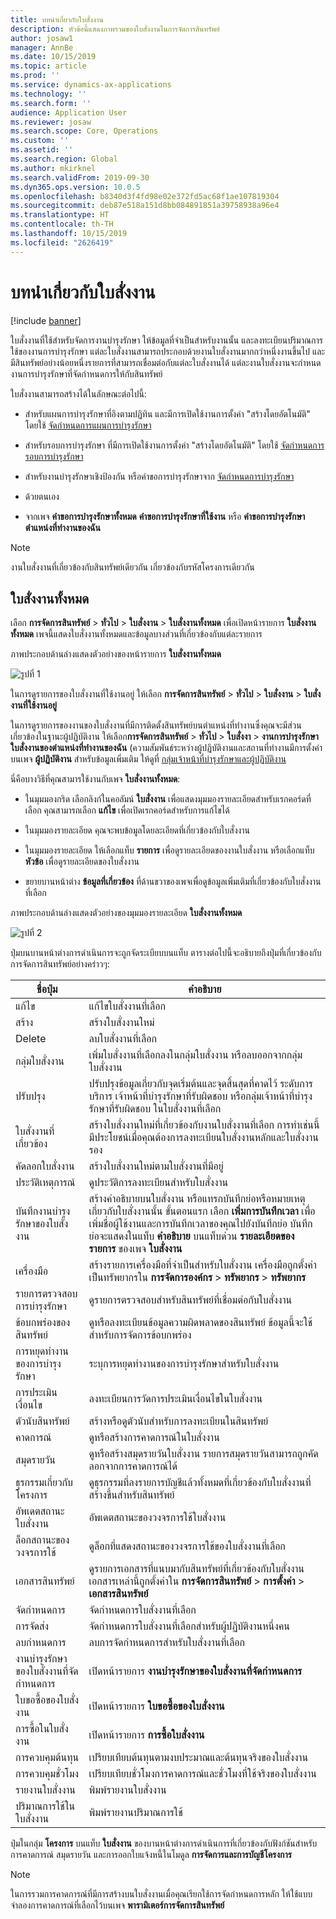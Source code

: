 ```yaml
---
title: บทนำเกี่ยวกับใบสั่งงาน
description: หัวข้อนี้แสดงภาพรวมของใบสั่งงานในการจัดการสินทรัพย์
author: josaw1
manager: AnnBe
ms.date: 10/15/2019
ms.topic: article
ms.prod: ''
ms.service: dynamics-ax-applications
ms.technology: ''
ms.search.form: ''
audience: Application User
ms.reviewer: josaw
ms.search.scope: Core, Operations
ms.custom: ''
ms.assetid: ''
ms.search.region: Global
ms.author: mkirknel
ms.search.validFrom: 2019-09-30
ms.dyn365.ops.version: 10.0.5
ms.openlocfilehash: b8340d3f4fd98e02e372fd5ac68f1ae107819304
ms.sourcegitcommit: deb87e518a151d8bb084891851a39758938a96e4
ms.translationtype: HT
ms.contentlocale: th-TH
ms.lasthandoff: 10/15/2019
ms.locfileid: "2626419"
---
```

# <a name="introduction-to-work-orders"></a>บทนำเกี่ยวกับใบสั่งงาน

[!include [banner](../../includes/banner.md)]



ใบสั่งงานที่ใช้สำหรับจัดการงานบำรุงรักษา ให้ข้อมูลที่จำเป็นสำหรับงานนั้น และลงทะเบียนปริมาณการใช้ของงานการบำรุงรักษา แต่ละใบสั่งงานสามารถประกอบด้วยงานใบสั่งงานมากกว่าหนึ่งงานขึ้นไป และมีสินทรัพย์อย่างน้อยหนึ่งรายการที่สามารถเชื่อมต่อกับแต่ละใบสั่งงานได้ แต่ละงานใบสั่งงานจะกำหนดงานการบำรุงรักษาที่จัดกำหนดการให้กับสินทรัพย์

ใบสั่งงานสามารถสร้างได้ในลักษณะต่อไปนี้:

- สำหรับแผนการบำรุงรักษาที่อิงตามปฏิทิน และมีการเปิดใช้งานการตั้งค่า "สร้างโดยอัตโนมัติ" โดยใช้ [จัดกำหนดการแผนการบำรุงรักษา](../preventive-and-reactive-maintenance/schedule-maintenance-plans.md)

- สำหรับรอบการบำรุงรักษา ที่มีการเปิดใช้งานการตั้งค่า "สร้างโดยอัตโนมัติ" โดยใช้ [จัดกำหนดการรอบการบำรุงรักษา](../preventive-and-reactive-maintenance/maintenance-rounds.md)

- สำหรับงานบำรุงรักษาเชิงป้องกัน หรือคำขอการบำรุงรักษาจาก [จัดกำหนดการบำรุงรักษา](../preventive-and-reactive-maintenance/maintenance-schedule.md)

- ด้วยตนเอง

- จากเพจ **คำขอการบำรุงรักษาทั้งหมด** **คำขอการบำรุงรักษาที่ใช้งาน** หรือ **คำขอการบำรุงรักษาตำแหน่งที่ทำงานของฉัน**

>[!NOTE]
>งานใบสั่งงานที่เกี่ยวข้องกับสินทรัพย์เดียวกัน เกี่ยวข้องกับรหัสโครงการเดียวกัน

## <a name="all-work-orders"></a>ใบสั่งงานทั้งหมด

เลือก **การจัดการสินทรัพย์** > **ทั่วไป** > **ใบสั่งงาน** > **ใบสั่งงานทั้งหมด** เพื่อเปิดหน้ารายการ **ใบสั่งงานทั้งหมด** เพจนี้แสดงใบสั่งงานทั้งหมดและข้อมูลบางส่วนที่เกี่ยวข้องกับแต่ละรายการ

ภาพประกอบด้านล่างแสดงตัวอย่างของหน้ารายการ **ใบสั่งงานทั้งหมด**

![รูปที่ 1](media/01-work-orders.png)

ในการดูรายการของใบสั่งงานที่ใช้งานอยู่ ให้เลือก **การจัดการสินทรัพย์** > **ทั่วไป** > **ใบสั่งงาน** > **ใบสั่งงานที่ใช้งานอยู่** 

ในการดูรายการของงานของใบสั่งงานที่มีการติดตั้งสินทรัพย์บนตำแหน่งที่ทำงานซึ่งคุณจะมีส่วนเกี่ยวข้องในฐานะผู้ปฏิบัติงาน ให้เลือก**การจัดการสินทรัพย์** > **ทั่วไป** > **ใบสั่งงา** > **งานการบำรุงรักษาใบสั่งงานของตำแหน่งที่ทำงานของฉัน** (ความสัมพันธ์ระหว่างผู้ปฏิบัติงานและสถานที่ทำงานมีการตั้งค่าบนเพจ **ผู้ปฏิบัติงาน** สำหรับข้อมูลเพิ่มเติม ให้ดูที่ [กลุ่มเจ้าหน้าที่บำรุงรักษาและผู้ปฏิบัติงาน](../setup-for-objects/workers-and-worker-groups.md)

นี่คือบางวิธีที่คุณสามารใช้งานกับเพจ **ใบสั่งงานทั้งหมด**:

- ในมุมมองกริด เลือกลิงก์ในคอลัมน์ **ใบสั่งงาน** เพื่อแสดงมุมมองรายละเอียดสำหรับเรกคอร์ดที่เลือก คุณสามารถเลือก **แก้ไข** เพื่อเปิดเรกคอร์ดสำหรับการแก้ไขได้

- ในมุมมองรายละเอียด คุณจะพบข้อมูลโดยละเอียดที่เกี่ยวข้องกับใบสั่งงาน  

- ในมุมมองรายละเอียด ให้เลือกแท็บ **รายการ** เพื่อดูรายละเอียดของงานใบสั่งงาน หรือเลือกแท็บ **หัวข้อ** เพื่อดูรายละเอียดของใบสั่งงาน  

- ขยายบานหน้าต่าง **ข้อมูลที่เกี่ยวข้อง** ที่ด้านขวาของเพจเพื่อดูข้อมูลเพิ่มเติมที่เกี่ยวข้องกับใบสั่งงานที่เลือก

ภาพประกอบด้านล่างแสดงตัวอย่างของมุมมองรายละเอียด **ใบสั่งงานทั้งหมด**

![รูปที่ 2](media/02-work-orders.png)


ปุ่มบนบานหน้าต่างการดำเนินการจะถูกจัดระเบียบบนแท็บ ตารางต่อไปนี้จะอธิบายถึงปุ่มที่เกี่ยวข้องกับการจัดการสินทรัพย์อย่างคร่าวๆ:



| ชื่อปุ่ม                     | คำอธิบาย                                                                                                                                                                                                                                                             |
|---------------------------------|-------------------------------------------------------------------------------------------------------------------------------------------------------------------------------------------------------------------------------------------------------------------------|
| แก้ไข                            | แก้ไขใบสั่งงานที่เลือก                                                                                                                                                                                                                                           |
| สร้าง                              | สร้างใบสั่งงานใหม่                                                                                                                                                                                                                                                  |
| Delete                          | ลบใบสั่งงานที่เลือก                                                                                                                                                                                                                                         |
| กลุ่มใบสั่งงาน                 | เพิ่มใบสั่งงานที่เลือกลงในกลุ่มใบสั่งงาน หรือลบออกจากกลุ่มใบสั่งงาน                                                                                                                                                                                           |
| ปรับปรุง                          | ปรับปรุงข้อมูลเกี่ยวกับจุดเริ่มต้นและจุดสิ้นสุดที่คาดไว้ ระดับการบริการ เจ้าหน้าที่บำรุงรักษาที่รับผิดชอบ หรือกลุ่มเจ้าหน้าที่บำรุงรักษาที่รับผิดชอบ ในใบสั่งงานที่เลือก                                                                                                                                     |
| ใบสั่งงานที่เกี่ยวข้อง              | สร้างใบสั่งงานใหม่ที่เกี่ยวข้องกับงานใบสั่งงานที่เลือก การทำเช่นนี้มีประโยชน์เมื่อคุณต้องการลงทะเบียนใบสั่งงานหลักและใบสั่งงานรอง                                                                                                                              |
| คัดลอกใบสั่งงาน                 | สร้างใบสั่งงานใหม่ตามใบสั่งงานที่มีอยู่                                                                                                                                                                                                               |
| ประวัติเหตุการณ์                   | ดูประวัติการลงทะเบียนสำหรับใบสั่งงาน                                                                                                                                                                                                                |
| บันทึกงานบำรุงรักษาของใบสั่งงาน                           | สร้างคำอธิบายบนใบสั่งงาน หรือแทรกบันทึกย่อหรือหมายเหตุเกี่ยวกับใบสั่งงานนั้น ขั้นตอนแรก เลือก **เพิ่มการบันทึกเวลา** เพื่อเพิ่มชื่อผู้ใช้งานและการบันทึกเวลาของคุณไปยังบันทึกย่อ บันทึกย่อจะแสดงในแท็บ **คำอธิบาย** บนแท็บด่วน **รายละเอียดของรายการ** ของเพจ **ใบสั่งงาน**         |
| เครื่องมือ                           | สร้างรายการเครื่องมือที่จำเป็นสำหรับใบสั่งงาน เครื่องมือถูกตั้งค่าเป็นทรัพยากรใน **การจัดการองค์กร** > **ทรัพยากร** > **ทรัพยากร**                                                                                                      |
| รายการตรวจสอบการบำรุงรักษา           | ดูรายการตรวจสอบสำหรับสินทรัพย์ที่เชื่อมต่อกับใบสั่งงาน                                                                                                                                                                                                              |
| ข้อบกพร่องของสินทรัพย์                     | ดูหรือลงทะเบียนข้อมูลความผิดพลาดของสินทรัพย์ ข้อมูลนี้จะใช้สำหรับการจัดการข้อบกพร่อง                                                                                                                                                                                      |
| การหยุดทำงานของการบำรุงรักษา            | ระบุการหยุดทำงานของการบำรุงรักษาสำหรับใบสั่งงาน                                                                                                                                                                                                                               |
| การประเมินเงื่อนไข            | ลงทะเบียนการวัดการประเมินเงื่อนไขในใบสั่งงาน                                                                                                                                                                                                             |
| ตัวนับสินทรัพย์                 | สร้างหรือดูตัวนับสำหรับการลงทะเบียนในสินทรัพย์                                                                                                                                                                                                                     |
| คาดการณ์                        | ดูหรือสร้างการคาดการณ์ในใบสั่งงาน                                                                                                                                                                                                                               |
| สมุดรายวัน                        | ดูหรือสร้างสมุดรายวันใบสั่งงาน รายการสมุดรายวันสามารถถูกคัดลอกจากการคาดการณ์ได้                                                                                                                                                                                         |
| ธุรกรรมเกี่ยวกับโครงการ            | ดูธุรกรรมที่ลงรายการบัญชีแล้วทั้งหมดที่เกี่ยวข้องกับใบสั่งงานที่สร้างขึ้นสำหรับสินทรัพย์                                                                                                                                                                                             |
| อัพเดตสถานะใบสั่งงาน           | อัพเดตสถานะของวงจรการใช้ใบสั่งงาน                                                                                                                                                                                                                                                |
| ล็อกสถานะของวงจรการใช้                      | ดูล็อกที่แสดงสถานะของวงจรการใช้ของใบสั่งงานที่เลือก                                                                                                                                                                                                                   |
| เอกสารสินทรัพย์                | ดูรายการเอกสารที่แนบมากับสินทรัพย์ที่เกี่ยวข้องกับใบสั่งงาน เอกสารเหล่านี้ถูกตั้งค่าใน **การจัดการสินทรัพย์** > **การตั้งค่า** > **เอกสารสินทรัพย์**                                                                                                 |
| จัดกำหนดการ                        | จัดกำหนดการใบสั่งงานที่เลือก                                                                                                                                                                                                                                      |
| การจัดส่ง            | จัดกำหนดการใบสั่งงานที่เลือกสำหรับผู้ปฏิบัติงานหนึ่งคน                                                                                                                                                                                                                        |
| ลบกำหนดการ                 | ลบการจัดกำหนดการสำหรับใบสั่งงานที่เลือก                                                                                                                                                                                                                          |
| งานบำรุงรักษาของใบสั่งงานที่จัดกำหนดการ             | เปิดหน้ารายการ **งานบำรุงรักษาของใบสั่งงานที่จัดกำหนดการ**                                                                                                                                                                                                                             |
| ใบขอซื้อของใบสั่งงาน | เปิดหน้ารายการ **ใบขอซื้อของใบสั่งงาน**                                                                                                                                                                                                                 |
| การซื้อในใบสั่งงาน             | เปิดหน้ารายการ **การซื้อใบสั่งงาน**                                                                                                                                                                                                                             |
| การควบคุมต้นทุน                    | เปรียบเทียบต้นทุนตามงบประมาณและต้นทุนจริงของใบสั่งงาน                                                                                                                                                                                                                |
| การควบคุมชั่วโมง                    | เปรียบเทียบชั่วโมงการคาดการณ์และชั่วโมงที่ใช้จริงของใบสั่งงาน                                                                                                                                                                                                                |
| รายงานใบสั่งงาน               | พิมพ์รายงานใบสั่งงาน                                                                                                                                                                                                                                                |
| ปริมาณการใช้ในใบสั่งงาน          | พิมพ์รายงานปริมาณการใช้                                                                                                                                                                                                                                               |


ปุ่มในกลุ่ม **โครงการ** บนแท็บ **ใบสั่งงาน** ของบานหน้าต่างการดำเนินการที่เกี่ยวข้องกับฟังก์ชันสำหรับการคาดการณ์ สมุดรายวัน และการออกใบแจ้งหนี้ในโมดูล **การจัดการและการบัญชีโครงการ**

>[!NOTE]
>ในการรวมการคาดการณ์ที่มีการสร้างบนใบสั่งงานเมื่อคุณเรียกใช้การจัดกำหนดการหลัก ให้ใช้แบบจำลองการคาดการณ์ที่เลือกไว้บนเพจ **พารามิเตอร์การจัดการสินทรัพย์**

